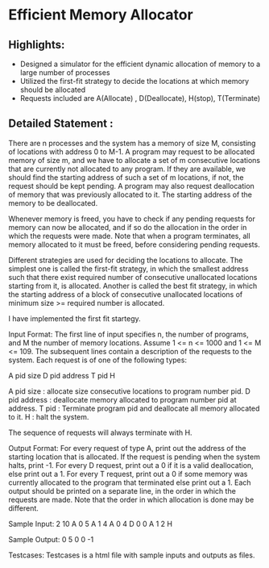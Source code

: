 # Efficient Memory Allocator

## Highlights:
- Designed a simulator for the efficient dynamic allocation of memory to a large number of processes
- Utilized the first-fit strategy to decide the locations at which memory should be allocated
- Requests included are A(Allocate) , D(Deallocate), H(stop), T(Terminate)

## Detailed Statement :

There are n processes and the system has a memory of size M, consisting of locations
with address 0 to M-1. A program may request to be allocated memory of size m,
and we have to allocate a set of m consecutive locations that are currently
not allocated to any program. If they are available, we should find the 
starting address of such a set of m locations, if not, the request
should be kept pending. A program may also request deallocation of memory
that was previously allocated to it. The starting address of the memory
to be deallocated.

Whenever memory is freed, you have to check if any pending requests for memory can now be allocated, and if so do the allocation in the order in which the requests were made. Note that when a program terminates, all memory allocated to it must be freed, before considering pending requests.

Different strategies are used for deciding the locations to allocate. The simplest one is called the first-fit strategy, in which the smallest address such that there exist required number of consecutive unallocated locations starting from it, is allocated. Another is called the best fit strategy, in which the starting address of a block of consecutive unallocated locations of minimum size >= required number is allocated.

I have implemented the first fit startegy.

Input Format:
The first line of input specifies n, the number of programs, and M the number of memory locations. Assume 1 <= n <= 1000 and 1 <= M <= 109. The subsequent lines contain a description of the requests to the system. Each request is of one of the following types:

A pid size
D pid address
T pid
H

A pid size : allocate size consecutive locations to program number pid.
D pid address : deallocate memory allocated to program number pid at address.
T pid : Terminate program pid and deallocate all memory allocated to it.
H : halt the system.

The sequence of requests will always terminate with H.

Output Format:
For every request of type A, print out the address of the starting location that is allocated. If the request is pending when the system halts, print -1. For every D request, print out a 0 if it is a valid deallocation, else print out a 1. For every T request, print out a 0 if some memory was currently allocated to the program that terminated else print out a 1. Each output should be printed on a separate line, in the order in which the requests are made. Note that the order in which allocation is done may be different.

Sample Input:
2 10
A 0 5
A 1 4
A 0 4
D 0 0
A 1 2
H

Sample Output:
0
5
0
0
-1

Testcases:
Testcases is a html file with sample inputs and outputs as files.
